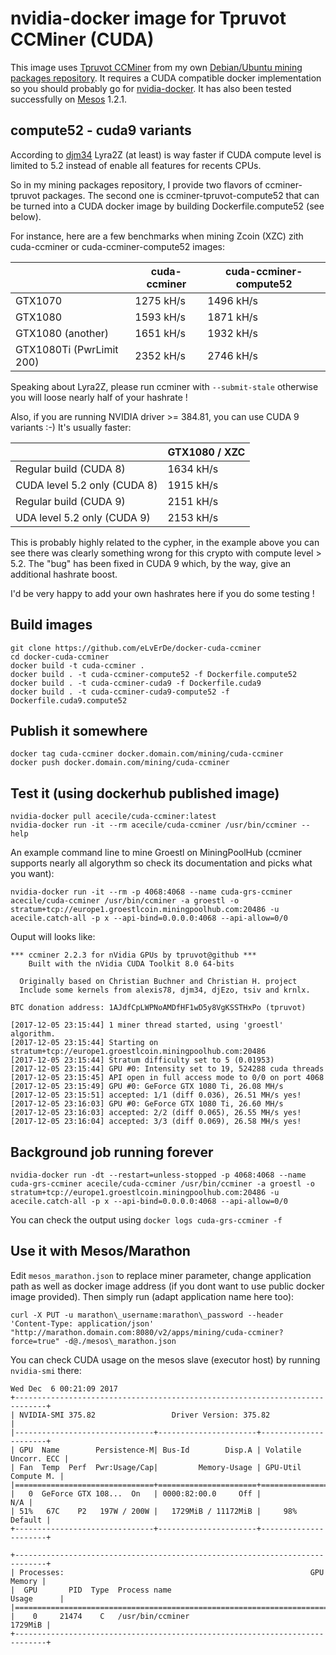 # nvidia-docker image for Tpruvot CCMiner (CUDA)

This image uses [Tpruvot CCMiner] from my own [Debian/Ubuntu mining packages repository].
It requires a CUDA compatible docker implementation so you should probably go
for [nvidia-docker].
It has also been tested successfully on [Mesos] 1.2.1.

## compute52 - cuda9 variants

According to [djm34] Lyra2Z (at least) is way faster if CUDA compute level is limited to 5.2 instead of enable all features for recents CPUs.

So in my mining packages repository, I provide two flavors of ccminer-tpruvot packages.
The second one is ccminer-tpruvot-compute52 that can be turned into a CUDA docker image by building Dockerfile.compute52 (see below).

For instance, here are a few benchmarks when mining Zcoin (XZC) zith cuda-ccminer or cuda-ccminer-compute52 images:

|                          | cuda-ccminer | cuda-ccminer-compute52 |
|--------------------------|--------------|------------------------|
| GTX1070                  | 1275 kH/s    | 1496 kH/s              |
| GTX1080                  | 1593 kH/s    | 1871 kH/s              |
| GTX1080 (another)        | 1651 kH/s    | 1932 kH/s              |
| GTX1080Ti (PwrLimit 200) | 2352 kH/s    | 2746 kH/s              |

Speaking about Lyra2Z, please run ccminer with `--submit-stale` otherwise you will loose nearly half of your hashrate !

Also, if you are running NVIDIA driver >= 384.81, you can use CUDA 9 variants :-)
It's usually faster:

|                              | GTX1080 / XZC |
|------------------------------|---------------|
| Regular build (CUDA 8)       | 1634 kH/s     |
| CUDA level 5.2 only (CUDA 8) | 1915 kH/s     |
| Regular build (CUDA 9)       | 2151 kH/s     |
| UDA level 5.2 only (CUDA 9)  | 2153 kH/s     |

This is probably highly related to the cypher, in the example above you can see there was clearly something wrong for this crypto with compute level > 5.2. The "bug" has been fixed in CUDA 9 which, by the way, give an additional hashrate boost.

I'd be very happy to add your own hashrates here if you do some testing !


## Build images

```
git clone https://github.com/eLvErDe/docker-cuda-ccminer
cd docker-cuda-ccminer
docker build -t cuda-ccminer .
docker build . -t cuda-ccminer-compute52 -f Dockerfile.compute52
docker build . -t cuda-ccminer-cuda9 -f Dockerfile.cuda9
docker build . -t cuda-ccminer-cuda9-compute52 -f Dockerfile.cuda9.compute52

```

## Publish it somewhere

```
docker tag cuda-ccminer docker.domain.com/mining/cuda-ccminer
docker push docker.domain.com/mining/cuda-ccminer

```

## Test it (using dockerhub published image)

```
nvidia-docker pull acecile/cuda-ccminer:latest
nvidia-docker run -it --rm acecile/cuda-ccminer /usr/bin/ccminer --help
```

An example command line to mine Groestl on MiningPoolHub (ccminer supports nearly all algorythm so check its documentation and picks what you want):
```
nvidia-docker run -it --rm -p 4068:4068 --name cuda-grs-ccminer acecile/cuda-ccminer /usr/bin/ccminer -a groestl -o stratum+tcp://europe1.groestlcoin.miningpoolhub.com:20486 -u acecile.catch-all -p x --api-bind=0.0.0.0:4068 --api-allow=0/0
```

Ouput will looks like:
```
*** ccminer 2.2.3 for nVidia GPUs by tpruvot@github ***
    Built with the nVidia CUDA Toolkit 8.0 64-bits

  Originally based on Christian Buchner and Christian H. project
  Include some kernels from alexis78, djm34, djEzo, tsiv and krnlx.

BTC donation address: 1AJdfCpLWPNoAMDfHF1wD5y8VgKSSTHxPo (tpruvot)

[2017-12-05 23:15:44] 1 miner thread started, using 'groestl' algorithm.
[2017-12-05 23:15:44] Starting on stratum+tcp://europe1.groestlcoin.miningpoolhub.com:20486
[2017-12-05 23:15:44] Stratum difficulty set to 5 (0.01953)
[2017-12-05 23:15:44] GPU #0: Intensity set to 19, 524288 cuda threads
[2017-12-05 23:15:45] API open in full access mode to 0/0 on port 4068
[2017-12-05 23:15:49] GPU #0: GeForce GTX 1080 Ti, 26.08 MH/s
[2017-12-05 23:15:51] accepted: 1/1 (diff 0.036), 26.51 MH/s yes!
[2017-12-05 23:16:03] GPU #0: GeForce GTX 1080 Ti, 26.60 MH/s
[2017-12-05 23:16:03] accepted: 2/2 (diff 0.065), 26.55 MH/s yes!
[2017-12-05 23:16:04] accepted: 3/3 (diff 0.069), 26.58 MH/s yes!
```


## Background job running forever

```
nvidia-docker run -dt --restart=unless-stopped -p 4068:4068 --name cuda-grs-ccminer acecile/cuda-ccminer /usr/bin/ccminer -a groestl -o stratum+tcp://europe1.groestlcoin.miningpoolhub.com:20486 -u acecile.catch-all -p x --api-bind=0.0.0.0:4068 --api-allow=0/0
```

You can check the output using `docker logs cuda-grs-ccminer -f` 


## Use it with Mesos/Marathon

Edit `mesos_marathon.json` to replace miner parameter, change application path as well as docker image address (if you dont want to use public docker image provided).
Then simply run (adapt application name here too):

```
curl -X PUT -u marathon\_username:marathon\_password --header 'Content-Type: application/json' "http://marathon.domain.com:8080/v2/apps/mining/cuda-ccminer?force=true" -d@./mesos\_marathon.json
```

You can check CUDA usage on the mesos slave (executor host) by running `nvidia-smi` there:

```
Wed Dec  6 00:21:09 2017       
+-----------------------------------------------------------------------------+
| NVIDIA-SMI 375.82                 Driver Version: 375.82                    |
|-------------------------------+----------------------+----------------------+
| GPU  Name        Persistence-M| Bus-Id        Disp.A | Volatile Uncorr. ECC |
| Fan  Temp  Perf  Pwr:Usage/Cap|         Memory-Usage | GPU-Util  Compute M. |
|===============================+======================+======================|
|   0  GeForce GTX 108...  On   | 0000:82:00.0     Off |                  N/A |
| 51%   67C    P2   197W / 200W |   1729MiB / 11172MiB |     98%      Default |
+-------------------------------+----------------------+----------------------+
                                                                               
+-----------------------------------------------------------------------------+
| Processes:                                                       GPU Memory |
|  GPU       PID  Type  Process name                               Usage      |
|=============================================================================|
|    0     21474    C   /usr/bin/ccminer                              1729MiB |
+-----------------------------------------------------------------------------+
```

[Tpruvot CCMiner]: https://github.com/tpruvot/ccminer
[Debian/Ubuntu mining packages repository]: https://packages.le-vert.net/mining/
[nvidia-docker]: https://github.com/NVIDIA/nvidia-docker
[Mesos]: http://mesos.apache.org/documentation/latest/gpu-support/
[djm34]: https://github.com/djm34/ccminer-msvc2015/releases
